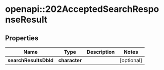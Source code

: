 # openapi::202AcceptedSearchResponseResult

## Properties
Name | Type | Description | Notes
------------ | ------------- | ------------- | -------------
**searchResultsDbId** | **character** |  | [optional] 


